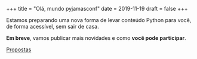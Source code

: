 +++
title = "Olá, mundo pyjamasconf"
date = 2019-11-19
draft = false
+++

Estamos preparando uma nova forma de levar conteúdo Python para você, de forma acessível, sem sair de casa.

**Em breve**, vamos publicar mais novidades e como **você pode participar**.

[Propostas](/proposals.html)
